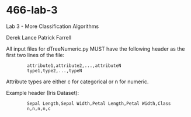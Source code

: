 # 466-lab-3
Lab 3 - More Classification Algorithms

Derek Lance
Patrick Farrell

All input files for dTreeNumeric.py MUST have the following header as
the first two lines of the file:

            attribute1,attribute2,...,attributeN
            type1,type2,...,typeN

Attribute types are either c for categorical or n for numeric.

Example header (Iris Dataset):

            Sepal Length,Sepal Width,Petal Length,Petal Width,Class
            n,n,n,n,c

